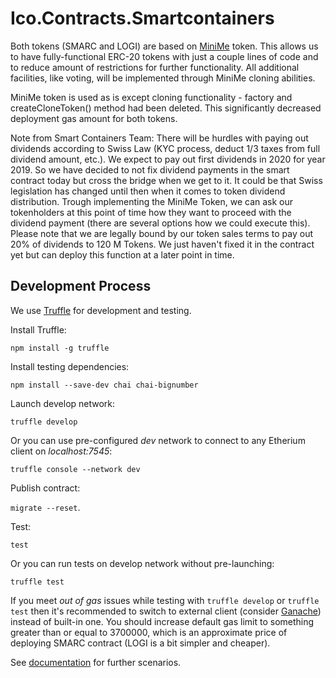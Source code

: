 # Ico.Contracts.Smartcontainers

Both tokens (SMARC and LOGI) are based on [MiniMe](https://github.com/Giveth/minime) token.
This allows us to have fully-functional ERC-20 tokens with just a couple lines of code and to reduce amount of restrictions for further functionality.
All additional facilities, like voting, will be implemented through MiniMe cloning abilities.

MiniMe token is used as is except cloning functionality - factory and createCloneToken() method had been deleted.
This significantly decreased deployment gas amount for both tokens.

Note from Smart Containers Team:
There will be hurdles with paying out dividends according to Swiss Law (KYC process, deduct 1/3 taxes from full dividend amount, etc.). We expect to pay out first dividends in 2020 for year 2019. So we have decided to not fix dividend payments in the smart contract today but cross the bridge when we get to it. It could be that Swiss legislation has changed until then when it comes to token dividend distribution. Trough implementing the MiniMe Token, we can ask our tokenholders at this point of time how they want to proceed with the dividend payment (there are several options how we could execute this). 
Please note that we are legally bound by our token sales terms to pay out 20% of dividends to 120 M Tokens. We just haven't fixed it in the contract yet but can deploy this function at a later point in time.

## Development Process

We use [Truffle](http://truffleframework.com/docs/) for development and testing.

Install Truffle:

```npm install -g truffle```

Install testing dependencies:

```npm install --save-dev chai chai-bignumber```

Launch develop network:

```truffle develop```

Or you can use pre-configured *dev* network to connect to any Etherium client on *localhost:7545*: 

```truffle console --network dev```

Publish contract:

```migrate --reset```.

Test:

```test```

Or you can run tests on develop network without pre-launching:

```truffle test```

If you meet *out of gas* issues while testing with ```truffle develop``` or ```truffle test``` then it's recommended
to switch to external client (consider [Ganache](truffleframework.com/ganache/)) instead of built-in one. You should
increase default gas limit to something greater than or equal to 3700000, which is an approximate price of deploying
SMARC contract (LOGI is a bit simpler and cheaper).

See [documentation](http://truffleframework.com/docs/) for further scenarios.
